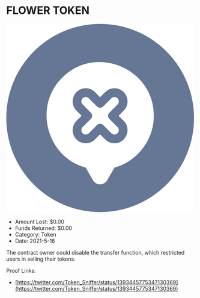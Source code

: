 # FLOWER TOKEN
![FLOWER TOKEN](/rektimages/FLOWER-TOKEN.png)
- Amount Lost: $0.00
- Funds Returned: $0.00
- Category: Token
- Date: 2021-5-16

The contract owner could disable the transfer function, which restricted users in selling their tokens.


Proof Links:
- [https://twitter.com/Token_Sniffer/status/1393445775347130369](https://twitter.com/Token_Sniffer/status/1393445775347130369)


